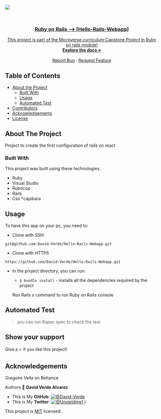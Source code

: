 ![](https://img.shields.io/badge/Microverse-blueviolet)

<br />
<p align="center">
  <a href="https://github.com/David-Verde/Hello-Rails-Webapp">
 

  <h3 align="center">Ruby on Rails --> [Hello-Rails-Webapp]</h3>

  <p align="center">
    This project is part of the Microverse curriculum Capstone Project in Ruby on rails module!
    <br />
    <a href="https://github.com/David-Verde/Hello-Rails-Webapp"><strong>Explore the docs »</strong></a>
    <br />
    <br />
    <a href="https://github.com/David-Verde/Hello-Rails-Webapp/issues">Report Bug</a>
    ·
    <a href="https://github.com/David-Verde/Hello-Rails-Webapp/issues">Request Feature</a>
  </p>
</p>

<!-- TABLE OF CONTENTS -->
## Table of Contents

* [About the Project](#about-the-project)
  * [Built With](#built-with)
  * [Usage](#usage)
  * [Automated Test](#automated-test)
* [Contributors](#contributors)
* [Acknowledgements](#acknowledgements)
* [License](#license)

<!-- ABOUT THE PROJECT -->
## About The Project
Project to create the first configuration of rails on react



###
 <a href="https://github.com/David-Verde/Hello-Rails-Webapp">
    
  </a>

### Built With
This project was built using these technologies.
* Ruby
* Visual Studio
* Rubocop
* Rails
* Css
*capibara


<!-- INSTALLATION -->
## Usage

To have this app on your pc, you need to:

  - Clone with SSH:
  ```
git@github.com:David-Verde/Hello-Rails-Webapp.git
  ```
  - Clone with HTTPS
  ```
https://github.com/David-Verde/Hello-Rails-Webapp.git
  ```

* In the project directory, you can run:

  - `$ bundle install` - installs all the dependencies required by the project

  Run Rails s command to run Ruby on Rails console

## Automated Test
 > you can run Rspec spec to check the test



## Show your support

Give a :star: if you like this project!


## Acknowledgements
Gregoire Vella on Behance 

Authors
👤 **David Verde Alvarez**
- This is My **GitHub**: [![@David-Verde](https://img.shields.io/github/followers/omarramoun?label=David&style=social)](https://github.com/David-Verde)
- This is My **Twitter**: [![@Unyielding1](https://img.shields.io/twitter/follow/omarramoun?label=David16&style=social)](https://twitter.com/UnyieldingOne)
)

This project is [MIT](https://github.com/David-Verde/Budget-App/blob/develop/LICENSE) licensed.

